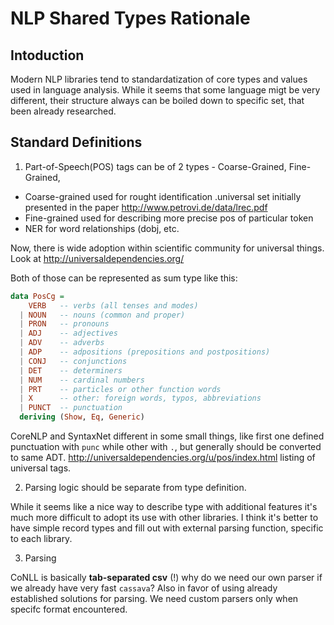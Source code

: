 # NLP Shared Types Rationale

## Intoduction
Modern NLP libraries tend to standardatization of core types and values used in language analysis. While it seems that some language migt be very different, their structure always can be boiled down to specific set, that been already researched.

## Standard Definitions

1) Part-of-Speech(POS) tags can be of 2 types - Coarse-Grained, Fine-Grained, 
- Coarse-grained used for rought identification .universal set initially presented in the paper http://www.petrovi.de/data/lrec.pdf
- Fine-grained used for describing more precise pos of particular token
- NER for word relationships (dobj, etc.

Now, there is wide adoption within scientific community for universal things. Look at http://universaldependencies.org/

Both of those can be represented as sum type like this:

```haskell
data PosCg =
    VERB   -- verbs (all tenses and modes)
  | NOUN   -- nouns (common and proper)
  | PRON   -- pronouns 
  | ADJ    -- adjectives
  | ADV    -- adverbs
  | ADP    -- adpositions (prepositions and postpositions)
  | CONJ   -- conjunctions
  | DET    -- determiners
  | NUM    -- cardinal numbers
  | PRT    -- particles or other function words
  | X      -- other: foreign words, typos, abbreviations
  | PUNCT  -- punctuation
  deriving (Show, Eq, Generic)
```

CoreNLP and SyntaxNet different in some small things, like first one defined punctuation with `punc` while other with `.`, but generally should be converted to same ADT. http://universaldependencies.org/u/pos/index.html listing of universal tags.

2) Parsing logic should be separate from type definition.

While it seems like a nice way to describe type with additional features it's much more difficult to adopt its use with other libraries. I think it's better to have simple record types and fill out with external parsing function, specific to each library. 

3) Parsing 

CoNLL is basically **tab-separated csv** (!) why do we need our own parser if we already have very fast `cassava`? Also in favor of using already established solutions for parsing. We need custom parsers only when specifc format encountered.
